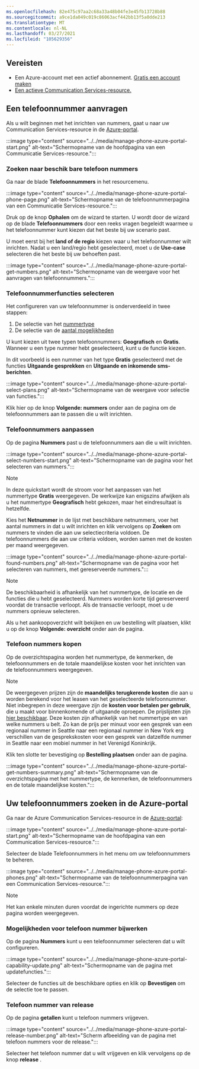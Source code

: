 ```yaml
---
ms.openlocfilehash: 82e475c97aa2c68a33a48b04fe3e45fb13728b88
ms.sourcegitcommit: a9ce1da049c019c86063acf442bb13f5a0dde213
ms.translationtype: MT
ms.contentlocale: nl-NL
ms.lasthandoff: 03/27/2021
ms.locfileid: "105629356"
---
```


## <a name="prerequisites"></a>Vereisten

- Een Azure-account met een actief abonnement. [Gratis een account maken](https://azure.microsoft.com/free/?WT.mc_id=A261C142F)
- [Een actieve Communication Services-resource.](../../create-communication-resource.md)

## <a name="get-a-phone-number"></a>Een telefoonnummer aanvragen

Als u wilt beginnen met het inrichten van nummers, gaat u naar uw Communication Services-resource in de [Azure-portal](https://portal.azure.com).

:::image type="content" source="../../media/manage-phone-azure-portal-start.png" alt-text="Schermopname van de hoofdpagina van een Communicatie Services-resource.":::

### <a name="search-for-available-phone-numbers"></a>Zoeken naar beschik bare telefoon nummers

Ga naar de blade **Telefoonnummers** in het resourcemenu.

:::image type="content" source="../../media/manage-phone-azure-portal-phone-page.png" alt-text="Schermopname van de telefoonnummerpagina van een Communicatie Services-resource.":::

Druk op de knop **Ophalen** om de wizard te starten. U wordt door de wizard op de blade **Telefoonnummers** door een reeks vragen begeleidt waarmee u het telefoonnummer kunt kiezen dat het beste bij uw scenario past. 

U moet eerst bij het **land of de regio** kiezen waar u het telefoonnummer wilt inrichten. Nadat u een land/regio hebt geselecteerd, moet u de **Use-case** selecteren die het beste bij uw behoeften past. 

:::image type="content" source="../../media/manage-phone-azure-portal-get-numbers.png" alt-text="Schermopname van de weergave voor het aanvragen van telefoonnummers.":::

### <a name="select-your-phone-number-features"></a>Telefoonnummerfuncties selecteren

Het configureren van uw telefoonnummer is onderverdeeld in twee stappen: 

1. De selectie van het [nummertype](../../../concepts/telephony-sms/plan-solution.md#phone-number-types-in-azure-communication-services)
2. De selectie van de [aantal mogelijkheden](../../../concepts/telephony-sms/plan-solution.md#phone-number-capabilities-in-azure-communication-services)

U kunt kiezen uit twee typen telefoonnummers: **Geografisch** en **Gratis**. Wanneer u een type nummer hebt geselecteerd, kunt u de functie kiezen.

In dit voorbeeld is een nummer van het type **Gratis** geselecteerd met de functies **Uitgaande gesprekken** en **Uitgaande en inkomende sms-berichten**.

:::image type="content" source="../../media/manage-phone-azure-portal-select-plans.png" alt-text="Schermopname van de weergave voor selectie van functies.":::

Klik hier op de knop **Volgende: nummers** onder aan de pagina om de telefoonnummers aan te passen die u wilt inrichten.

### <a name="customizing-phone-numbers"></a>Telefoonnummers aanpassen

Op de pagina **Nummers** past u de telefoonnummers aan die u wilt inrichten.

:::image type="content" source="../../media/manage-phone-azure-portal-select-numbers-start.png" alt-text="Schermopname van de pagina voor het selecteren van nummers.":::

> [!NOTE]
> In deze quickstart wordt de stroom voor het aanpassen van het nummertype **Gratis** weergegeven. De werkwijze kan enigszins afwijken als u het nummertype **Geografisch** hebt gekozen, maar het eindresultaat is hetzelfde.

Kies het **Netnummer** in de lijst met beschikbare netnummers, voer het aantal nummers in dat u wilt inrichten en klik vervolgens op **Zoeken** om nummers te vinden die aan uw selectiecriteria voldoen. De telefoonnummers die aan uw criteria voldoen, worden samen met de kosten per maand weergegeven.

:::image type="content" source="../../media/manage-phone-azure-portal-found-numbers.png" alt-text="Schermopname van de pagina voor het selecteren van nummers, met gereserveerde nummers.":::

> [!NOTE]
> De beschikbaarheid is afhankelijk van het nummertype, de locatie en de functies die u hebt geselecteerd.
> Nummers worden korte tijd gereserveerd voordat de transactie verloopt. Als de transactie verloopt, moet u de nummers opnieuw selecteren.

Als u het aankoopoverzicht wilt bekijken en uw bestelling wilt plaatsen, klikt u op de knop **Volgende: overzicht** onder aan de pagina.

### <a name="purchase-phone-numbers"></a>Telefoon nummers kopen

Op de overzichtspagina worden het nummertype, de kenmerken, de telefoonnummers en de totale maandelijkse kosten voor het inrichten van de telefoonnummers weergegeven.

> [!NOTE]
> De weergegeven prijzen zijn de **maandelijks terugkerende kosten** die aan u worden berekend voor het leasen van het geselecteerde telefoonnummer. Niet inbegrepen in deze weergave zijn de **kosten voor betalen per gebruik**, die u maakt voor binnenkomende of uitgaande oproepen. De prijslijsten zijn [hier beschikbaar](../../../concepts/pricing.md). Deze kosten zijn afhankelijk van het nummertype en van welke nummers u belt. Zo kan de prijs per minuut voor een gesprek van een regionaal nummer in Seattle naar een regionaal nummer in New York erg verschillen van de gesprekskosten voor een gesprek van datzelfde nummer in Seattle naar een mobiel nummer in het Verenigd Koninkrijk.

Klik ten slotte ter bevestiging op **Bestelling plaatsen** onder aan de pagina.

:::image type="content" source="../../media/manage-phone-azure-portal-get-numbers-summary.png" alt-text="Schermopname van de overzichtspagina met het nummertype, de kenmerken, de telefoonnummers en de totale maandelijkse kosten.":::

## <a name="find-your-phone-numbers-on-the-azure-portal"></a>Uw telefoonnummers zoeken in de Azure-portal

Ga naar de Azure Communication Services-resource in de [Azure-portal](https://portal.azure.com):

:::image type="content" source="../../media/manage-phone-azure-portal-start.png" alt-text="Schermopname van de hoofdpagina van een Communication Services-resource.":::

Selecteer de blade Telefoonnummers in het menu om uw telefoonnummers te beheren.

:::image type="content" source="../../media/manage-phone-azure-portal-phones.png" alt-text="Schermopname van de telefoonnummerpagina van een Communication Services-resource.":::

> [!NOTE]
> Het kan enkele minuten duren voordat de ingerichte nummers op deze pagina worden weergegeven.


### <a name="update-phone-number-capabilities"></a>Mogelijkheden voor telefoon nummer bijwerken

Op de pagina **Nummers** kunt u een telefoonnummer selecteren dat u wilt configureren.

:::image type="content" source="../../media/manage-phone-azure-portal-capability-update.png" alt-text="Schermopname van de pagina met updatefuncties.":::

Selecteer de functies uit de beschikbare opties en klik op **Bevestigen** om de selectie toe te passen.

### <a name="release-phone-number"></a>Telefoon nummer van release

Op de pagina **getallen** kunt u telefoon nummers vrijgeven.

:::image type="content" source="../../media/manage-phone-azure-portal-release-number.png" alt-text="Scherm afbeelding van de pagina met telefoon nummers voor de release.":::

Selecteer het telefoon nummer dat u wilt vrijgeven en klik vervolgens op de knop **release** .
